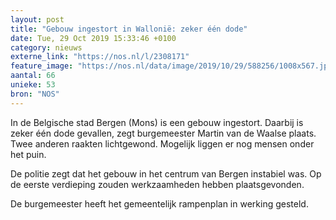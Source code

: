 ```yaml
---
layout: post
title: "Gebouw ingestort in Wallonië: zeker één dode"
date: Tue, 29 Oct 2019 15:33:46 +0100
category: nieuws
externe_link: "https://nos.nl/l/2308171"
feature_image: "https://nos.nl/data/image/2019/10/29/588256/1008x567.jpg"
aantal: 66
unieke: 53
bron: "NOS"
---
```


<p>In de Belgische stad Bergen (Mons) is een gebouw ingestort. Daarbij is zeker één dode gevallen, zegt burgemeester Martin van de Waalse plaats. Twee anderen raakten lichtgewond. Mogelijk liggen er nog mensen onder het puin.</p>
<p>De politie zegt dat het gebouw in het centrum van Bergen instabiel was. Op de eerste verdieping zouden werkzaamheden hebben plaatsgevonden.</p>
<p>De burgemeester heeft het gemeentelijk rampenplan in werking gesteld. </p>
